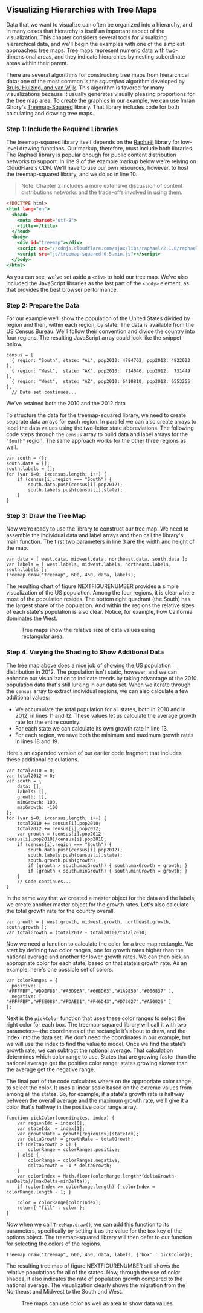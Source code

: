 ## Visualizing Hierarchies with Tree Maps

Data that we want to visualize can often be organized into a hierarchy, and in many cases that hierarchy is itself an important aspect of the visualization. This chapter considers several tools for visualizing hierarchical data, and we'll begin the examples with one of the simplest approaches: tree maps. Tree maps represent numeric data with two-dimensional areas, and they indicate hierarchies by nesting subordinate areas within their parent.

There are several algorithms for constructing tree maps from hierarchical data; one of the most common is the _squarified_ algorithm developed by [Bruls, Huizing, and van Wijk](http://www.win.tue.nl/~vanwijk/stm.pdf). This algorithm is favored for many visualizations because it usually generates visually pleasing proportions for the tree map area. To create the graphics in our example, we can use Imran Ghory's [Treemap-Squared](https://github.com/imranghory/treemap-squared) library. That library includes code for both calculating and drawing tree maps.

### Step 1: Include the Required Libraries

The treemap-squared library itself depends on the [Raphaël](http://raphaeljs.com) library for low-level drawing functions. Our markup, therefore, must include both libraries. The Raphaël library is popular enough for public content distribution networks to support. In line 9 of the example markup below we're relying on CloudFlare's <span class="smcp">CDN</span>. We'll have to use our own resources, however, to host the treemap-squared library, and we do so in line 10.

> Note: Chapter 2 includes a more extensive discussion of content distributions networks and the trade-offs involved in using them.

``` {.html .numberLines .line-9 .line-10}
<!DOCTYPE html>
<html lang="en">
  <head>
    <meta charset="utf-8">
    <title></title>
  </head>
  <body>
    <div id="treemap"></div>
    <script src="//cdnjs.cloudflare.com/ajax/libs/raphael/2.1.0/raphael-min.js"></script>
    <script src="js/treemap-squared-0.5.min.js"></script>
  </body>
</html>
```

As you can see, we've set aside a `<div>` to hold our tree map. We've also included the JavaScript libraries as the last part of the `<body>` element, as that provides the best browser performance.

### Step 2: Prepare the Data

For our example we'll show the population of the United States divided by region and then, within each region, by state. The data is available from the [<span class="smcp">US</span> Census Bureau](http://www.census.gov/popest/data/state/totals/2012/index.html). We'll follow their convention and divide the country into four regions. The resulting JavaScript array could look like the snippet below.

``` {.javascript .numberLines}
census = [
  { region: "South", state: "AL", pop2010: 4784762, pop2012: 4822023 },
  { region: "West",  state: "AK", pop2010:  714046, pop2012:  731449 },
  { region: "West",  state: "AZ", pop2010: 6410810, pop2012: 6553255 },
  // Data set continues...
```

We've retained both the 2010 and the 2012 data

To structure the data for the treemap-squared library, we need to create separate data arrays for each region. In parallel we can also create arrays to label the data values using the two-letter state abbreviations. The following code steps through the `census` array to build data and label arrays for the `"South"` region. The same approach works for the other three regions as well.

``` {.javascript .numberLines}
var south = {};
south.data = [];
south.labels = [];
for (var i=0; i<census.length; i++) {
    if (census[i].region === "South") {
        south.data.push(census[i].pop2012);
        south.labels.push(census[i].state);
    }
}
```

### Step 3: Draw the Tree Map

Now we're ready to use the library to construct our tree map. We need to assemble the individual data and label arrays and then call the library's main function. The first two parameters in line 3 are the width and height of the map.

``` {.javascript .numberLines .line-3}
var data = [ west.data, midwest.data, northeast.data, south.data ];
var labels = [ west.labels, midwest.labels, northeast.labels, south.labels ];
Treemap.draw("treemap", 600, 450, data, labels);
```

The resulting chart of figure NEXTFIGURENUMBER provides a simple visualization of the <span class="smcp">US</span> population. Among the four regions, it is clear where most of the population resides. The bottom right quadrant (the South) has the largest share of the population. And within the regions the relative sizes of each state's population is also clear. Notice, for example, how California dominates the West.

<figure>
<div id="treemap-1"></div>
<figcaption>Tree maps show the relative size of data values using rectangular area.</figcaption>
</figure>

### Step 4: Varying the Shading to Show Additional Data

The tree map above does a nice job of showing the <span class="smcp">US</span> population distribution in 2012. The population isn't static, however, and we can enhance our visualization to indicate trends by taking advantage of the 2010 population data that's still lurking in our data set. When we iterate through the `census` array to extract individual regions, we can also calculate a few additional values:

* We accumulate the total population for all states, both in 2010 and in 2012, in lines 11 and 12. These values let us calculate the average growth rate for the entire country.
* For each state we can calculate its own growth rate in line 13.
* For each region, we save both the minimum and maximum growth rates in lines 18 and 19.

Here's an expanded version of our earlier code fragment that includes these additional calculations.

``` {.javascript .numberLines}
var total2010 = 0;
var total2012 = 0;
var south = {
    data: [],
    labels: [],
    growth: [],
    minGrowth: 100,
    maxGrowth: -100
};
for (var i=0; i<census.length; i++) {
    total2010 += census[i].pop2010;
    total2012 += census[i].pop2012;
    var growth = (census[i].pop2012 - census[i].pop2010)/census[i].pop2010;
    if (census[i].region === "South") {
        south.data.push(census[i].pop2012);
        south.labels.push(census[i].state);
        south.growth.push(growth);
        if (growth > south.maxGrowth) { south.maxGrowth = growth; }
        if (growth < south.minGrowth) { south.minGrowth = growth; }
    }
    // Code continues...
}
```

In the same way that we created a master object for the data and the labels, we create another master object for the growth rates. Let's also calculate the total growth rate for the country overall.

``` {.javascript .numberLines}
var growth = [ west.growth, midwest.growth, northeast.growth, south.growth ];
var totalGrowth = (total2012 - total2010)/total2010;
```

Now we need a function to calculate the color for a tree map rectangle. We start by defining two color ranges, one for growth rates higher than the national average and another for lower growth rates. We can then pick an appropriate color for each state, based on that state’s growth rate. As an example, here's one possible set of colors.

``` {.javascript .numberLines}
var colorRanges = { 
  positive: [ "#FFFFBF","#D9EF8B","#A6D96A","#66BD63","#1A9850","#006837" ],
  negative: [ "#FFFFBF","#FEE08B","#FDAE61","#F46D43","#D73027","#A50026" ]
};
```

Next is the `pickColor` function that uses these color ranges to select the right color for each box. The treemap-squared library will call it with two parameters—the coordinates of the rectangle it’s about to draw, and the index into the data set. We don’t need the coordinates in our example, but we will use the index to find the value to model. Once we find the state’s growth rate, we can subtract the national average. That calculation determines which color range to use. States that are growing faster than the national average get the positive color range; states growing slower than the average get the negative range.

The final part of the code calculates where on the appropriate color range to select the color. It uses a linear scale based on the extreme values from among all the states. So, for example, if a state's growth rate is halfway between the overall average and the maximum growth rate, we'll give it a color that's halfway in the positive color range array.

``` {.javascript .numberLines}
function pickColor(coordinates, index) {
    var regionIdx = index[0];
    var stateIdx  = index[1];
    var growthRate = growth[regionIdx][stateIdx];
    var deltaGrowth = growthRate - totalGrowth;
    if (deltaGrowth > 0) {
        colorRange = colorRanges.positive;
    } else {
        colorRange = colorRanges.negative;
        deltaGrowth = -1 * deltaGrowth;
    }
    var colorIndex = Math.floor(colorRange.length*(deltaGrowth-minDelta)/(maxDelta-minDelta));
    if (colorIndex >= colorRange.length) { colorIndex = colorRange.length - 1; }
    
    color = colorRange[colorIndex];
    return{ "fill" : color };
}
```

Now when we call `TreeMap.draw()`, we can add this function to its parameters, specifically by setting it as the value for the `box` key of the options object. The treemap-squared library will then defer to our function for selecting the colors of the regions.

``` {.javascript .numberLines}
Treemap.draw("treemap", 600, 450, data, labels, {'box' : pickColor});
```

The resulting tree map of figure NEXTFIGURENUMBER still shows the relative populations for all of the states. Now, through the use of color shades, it also indicates the rate of population growth compared to the national average. The visualization clearly shows the migration from the Northeast and Midwest to the South and West.

<figure>
<div id="treemap-2"></div>
<figcaption>Tree maps can use color as well as area to show data values.</figcaption>
</figure>


<script>
;(function(){

    draw = function() {

        var census = [
          { region: "South",      state: "AL",  pop2010:  4784762,  pop2012:  4822023 },
          { region: "West",       state: "AK",  pop2010:   714046,  pop2012:   731449 },
          { region: "West",       state: "AZ",  pop2010:  6410810,  pop2012:  6553255 },
          { region: "South",      state: "AR",  pop2010:  2922750,  pop2012:  2949131 },
          { region: "West",       state: "CA",  pop2010: 37334410,  pop2012: 38041430 },
          { region: "West",       state: "CO",  pop2010:  5048472,  pop2012:  5187582 },
          { region: "Northeast",  state: "CN",  pop2010:  3576616,  pop2012:  3590347 },
          { region: "South",      state: "DE",  pop2010:   899824,  pop2012:   917092 },
          { region: "South",      state: "DC",  pop2010:   604989,  pop2012:   632323 },
          { region: "South",      state: "FL",  pop2010: 18845967,  pop2012: 19317568 },
          { region: "South",      state: "GA",  pop2010:  9714748,  pop2012:  9919945 },
          { region: "West",       state: "HI",  pop2010:  1364274,  pop2012:  1392313 },
          { region: "West",       state: "ID",  pop2010:  1570784,  pop2012:  1595728 },
          { region: "Midwest",    state: "IL",  pop2010: 12840459,  pop2012: 12875255 },
          { region: "Midwest",    state: "IN",  pop2010:  6489856,  pop2012:  6537334 },
          { region: "Midwest",    state: "IA",  pop2010:  3050321,  pop2012:  3074186 },
          { region: "Midwest",    state: "KS",  pop2010:  2858837,  pop2012:  2885905 },
          { region: "South",      state: "KY",  pop2010:  4346655,  pop2012:  4380415 },
          { region: "South",      state: "LA",  pop2010:  4544125,  pop2012:  4601893 },
          { region: "Northeast",  state: "ME",  pop2010:  1327585,  pop2012:  1329192 },
          { region: "South",      state: "MD",  pop2010:  5787998,  pop2012:  5884563 },
          { region: "Northeast",  state: "MA",  pop2010:  6563259,  pop2012:  6646144 },
          { region: "Midwest",    state: "MI",  pop2010:  9877670,  pop2012:  9883360 },
          { region: "Midwest",    state: "MN",  pop2010:  5310737,  pop2012:  5379139 },
          { region: "South",      state: "MS",  pop2010:  2969137,  pop2012:  2984926 },
          { region: "Midwest",    state: "MO",  pop2010:  5996092,  pop2012:  6021988 },
          { region: "West",       state: "MT",  pop2010:   990735,  pop2012:  1005141 },
          { region: "Midwest",    state: "NE",  pop2010:  1829696,  pop2012:  1855525 },
          { region: "West",       state: "NV",  pop2010:  2703758,  pop2012:  2758931 },
          { region: "Northeast",  state: "NH",  pop2010:  1316843,  pop2012:  1320718 },
          { region: "Northeast",  state: "NJ",  pop2010:  8803388,  pop2012:  8864590 },
          { region: "West",       state: "NM",  pop2010:  2064767,  pop2012:  2085538 },
          { region: "Northeast",  state: "NY",  pop2010: 19399242,  pop2012: 19570261 },
          { region: "South",      state: "NC",  pop2010:  9559048,  pop2012:  9752073 },
          { region: "Midwest",    state: "ND",  pop2010:   674363,  pop2012:   699628 },
          { region: "Midwest",    state: "OH",  pop2010: 11538290,  pop2012: 11544225 },
          { region: "South",      state: "OK",  pop2010:  3759482,  pop2012:  3814820 },
          { region: "West",       state: "OR",  pop2010:  3838212,  pop2012:  3899353 },
          { region: "Northeast",  state: "PA",  pop2010: 12711308,  pop2012: 12763536 },
          { region: "Northeast",  state: "RI",  pop2010:  1052769,  pop2012:  1050292 },
          { region: "South",      state: "SC",  pop2010:  4635835,  pop2012:  4723723 },
          { region: "Midwest",    state: "SD",  pop2010:   816223,  pop2012:   833354 },
          { region: "South",      state: "TN",  pop2010:  6356673,  pop2012:  6456243 },
          { region: "South",      state: "TX",  pop2010: 25242683,  pop2012: 26059203 },
          { region: "West",       state: "UT",  pop2010:  2775093,  pop2012:  2855287 },
          { region: "Northeast",  state: "VT",  pop2010:   625916,  pop2012:   626011 },
          { region: "South",      state: "VA",  pop2010:  8025105,  pop2012:  8185867 },
          { region: "West",       state: "WA",  pop2010:  6743636,  pop2012:  6897012 },
          { region: "South",      state: "WV",  pop2010:  1854019,  pop2012:  1855413 },
          { region: "Midwest",    state: "WI",  pop2010:  5689591,  pop2012:  5726398 },
          { region: "West",       state: "WY",  pop2010:   564367,  pop2012:   576412 }
        ];
        
        var total2010 = 0, total2012 = 0;
        var south     = { data:[],labels:[],growth:[],minGrowth:100,maxGrowth: -100 };
        var west      = { data:[],labels:[],growth:[],minGrowth:100,maxGrowth: -100 };
        var midwest   = { data:[],labels:[],growth:[],minGrowth:100,maxGrowth: -100 };
        var northeast = { data:[],labels:[],growth:[],minGrowth:100,maxGrowth: -100 };
        for (var i=0; i<census.length; i++) {
            var region;
            total2010 += census[i].pop2010;
            total2012 += census[i].pop2012;
            var growth = (census[i].pop2012 - census[i].pop2010)/census[i].pop2010;
            switch (census[i].region) {
                case "South":     region = south; break;
                case "West":      region = west;  break;
                case "Midwest":   region = midwest; break;
                case "Northeast": region = northeast; break;
            }
            region.data.push(census[i].pop2012);
            region.labels.push(census[i].state);
            region.growth.push(growth);
            if (growth > region.maxGrowth) region.maxGrowth = growth;
            if (growth < region.minGrowth) region.minGrowth = growth;
        };
        
        var data   = [ west.data,   midwest.data,   northeast.data,   south.data ];
        var labels = [ west.labels, midwest.labels, northeast.labels, south.labels ];
        var growth = [ west.growth, midwest.growth, northeast.growth, south.growth ];
        var totalGrowth = (total2012 - total2010)/total2010;
        
        var colors = ["#007979", "#CA5C00", "#A2005C", "#7EBD00"];

        function pickColor1(coordinates, index) {
            var regionIdx = index[0];
            return {"fill": colors[regionIdx], "stroke": "#FFFFFF"};
        }
        
        Treemap.draw("treemap-1", 620, 440, data, labels, {'box' : pickColor1, "label": {"font-family": chartStyles.font.family}});
        
        var colorRanges = { 
          positive: ["#B6ED47","#A0E714","#7EBD00","#679A00","#4D7300"],
          negative: ["#FE9D4C","#F77B15","#CA5C00","#A54B00","#7B3800"]
        };
        
        var minDelta = Math.min(south.minGrowth, west.minGrowth, midwest.minGrowth, northeast.minGrowth) - totalGrowth;
        var maxDelta = Math.max(south.maxGrowth, west.maxGrowth, midwest.maxGrowth, northeast.maxGrowth) - totalGrowth;
        
        function pickColor2(coordinates, index) {
            var regionIdx = index[0];
            var stateIdx  = index[1];
            var growthRate = growth[regionIdx][stateIdx];
            var deltaGrowth = growthRate - totalGrowth;
            if (deltaGrowth > 0) {
                colorRange = colorRanges.positive;
            } else {
                colorRange = colorRanges.negative;
                deltaGrowth = -1 * deltaGrowth;
            }
            var colorIndex = Math.floor(colorRange.length*(deltaGrowth-minDelta)/(maxDelta-minDelta));
            if (colorIndex >= colorRange.length) colorIndex = colorRange.length - 1;
            
            color = colorRange[colorIndex];
            return{ "fill" : color, "stroke": "#FFFFFF"};
        }
        
        Treemap.draw("treemap-2", 620, 440, data, labels, {'box' : pickColor2, "label": {"font-family": chartStyles.font.family}});

    };
    
    if (typeof contentLoaded != "undefined") {
        contentLoaded.done(draw);
    } else {
        window.addEventListener('load', draw);
    }

}());
</script>
